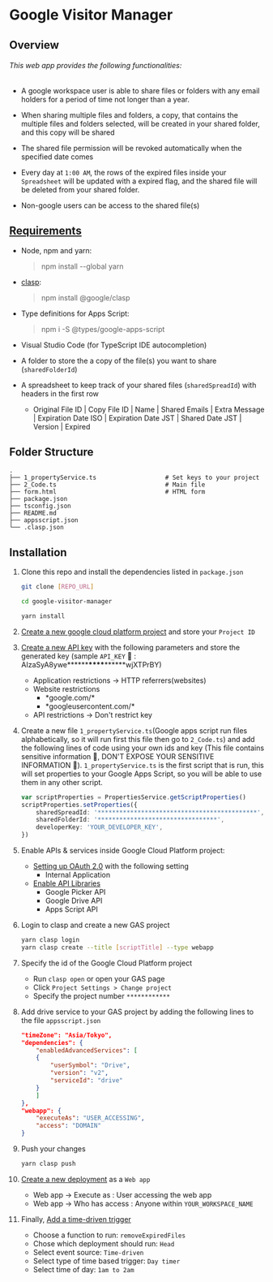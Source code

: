 # Google Visitor Manager

## Overview

###### This web app provides the following functionalities:

-   A google workspace user is able to share files or folders with any email holders for a period of time not longer than a year.

-   When sharing multiple files and folders, a copy, that contains the multiple files and folders selected, will be created in your shared folder, and this copy will be shared

-   The shared file permission will be revoked automatically when the specified date comes

-   Every day at `1:00 AM`, the rows of the expired files inside your `Spreadsheet` will be updated with a expired flag, and the shared file will be deleted from your shared folder.

-   Non-google users can be access to the shared file(s)

## [Requirements](https://developers.google.com/apps-script/guides/typescript)

-   Node, npm and yarn:
    > npm install --global yarn
-   [clasp](https://developers.google.com/apps-script/guides/clasp):
    > npm install @google/clasp
-   Type definitions for Apps Script:
    > npm i -S @types/google-apps-script
-   Visual Studio Code (for TypeScript IDE autocompletion)

-   A folder to store the a copy of the file(s) you want to share (`sharedFolderId`)
-   A spreadsheet to keep track of your shared files (`sharedSpreadId`) with headers in the first row
    -   Original File ID | Copy File ID | Name | Shared Emails | Extra Message | Expiration Date ISO | Expiration Date JST | Shared Date JST | Version | Expired

## Folder Structure

    .
    ├── 1_propertyService.ts                   # Set keys to your project
    ├── 2_Code.ts                              # Main file
    ├── form.html                              # HTML form
    ├── package.json
    ├── tsconfig.json
    ├── README.md
    ├── appsscript.json
    └── .clasp.json

## Installation

1. Clone this repo and install the dependencies listed in `package.json`

    ```sh
    git clone [REPO_URL]

    cd google-visitor-manager

    yarn install
    ```

2. [Create a new google cloud platform project](https://cloud.google.com/resource-manager/docs/creating-managing-projects) and store your `Project ID`

3. [Create a new API key](https://cloud.google.com/docs/authentication/api-keys) with the following parameters and store the generated key (sample `API_KEY` 🔑 : AIzaSyA8ywe**\*\*\*\***\*\*\*\***\*\*\*\***wjXTPrBY)

    - Application restrictions -> HTTP referrers(websites)
    - Website restrictions
        - \*google.com/\*
        - \*googleusercontent.com/\*
    - API restrictions -> Don't restrict key

4. Create a new file `1_propertyService.ts`(Google apps script run files alphabetically, so it will run first this file then go to `2_Code.ts`) and add the following lines of code using your own ids and key (This file contains sensitive information 🔑, DON'T EXPOSE YOUR SENSITIVE INFORMATION 🚨). `1_propertyService.ts` is the first script that is run, this will set properties to your Google Apps Script, so you will be able to use them in any other script.

    ```ts
    var scriptProperties = PropertiesService.getScriptProperties()
    scriptProperties.setProperties({
        sharedSpreadId: '********************************************',
        sharedFolderId: '*********************************',
        developerKey: 'YOUR_DEVELOPER_KEY',
    })
    ```

5. Enable APIs & services inside Google Cloud Platform project:

    - [Setting up OAuth 2.0](https://support.google.com/cloud/answer/6158849?hl=en) with the following setting
        - Internal Application
    - [Enable API Libraries](https://cloud.google.com/endpoints/docs/openapi/enable-api)
        - Google Picker API
        - Google Drive API
        - Apps Script API

6. Login to clasp and create a new GAS project
    ```sh
    yarn clasp login
    yarn clasp create --title [scriptTitle] --type webapp
    ```
7. Specify the id of the Google Cloud Platform project

    - Run `clasp open` or open your GAS page
    - Click `Project Settings > Change project`
    - Specify the project number `************`

8. Add drive service to your GAS project by adding the following lines to the file `appsscript.json`

    ```json
    "timeZone": "Asia/Tokyo",
    "dependencies": {
        "enabledAdvancedServices": [
        {
            "userSymbol": "Drive",
            "version": "v2",
            "serviceId": "drive"
        }
        ]
    },
    "webapp": {
        "executeAs": "USER_ACCESSING",
        "access": "DOMAIN"
    }
    ```

9. Push your changes
    ```sh
    yarn clasp push
    ```
10. [Create a new deployment](https://developers.google.com/apps-script/concepts/deployments) as a `Web app`
    - Web app -> Execute as : User accessing the web app
    - Web app -> Who has access : Anyone within `YOUR_WORKSPACE_NAME`
11. Finally, [Add a time-driven trigger](https://developers.google.com/apps-script/guides/triggers/installable)
    - Choose a function to run: `removeExpiredFiles`
    - Chose which deployment should run: `Head`
    - Select event source: `Time-driven`
    - Select type of time based trigger: `Day timer`
    - Select time of day: `1am to 2am`
